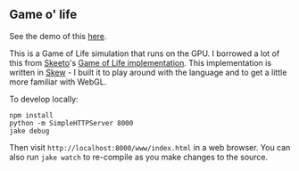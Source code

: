 ## Game o' life

See the demo of this [here](http://rykap.com/game-o-life).


This is a Game of Life simulation that runs on the GPU. I borrowed a lot of
this from [Skeeto](https://github.com/skeeto)'s [Game of Life implementation](http://nullprogram.com/blog/2014/06/10/).
This implementation is written in [Skew](http://skew-lang.org/) - I built it
to play around with the language and to get a little more familiar with WebGL.

To develop locally:

```
npm install
python -m SimpleHTTPServer 8000
jake debug
```

Then visit `http://localhost:8000/www/index.html` in a web browser. You can
also run `jake watch` to re-compile as you make changes to the source.

